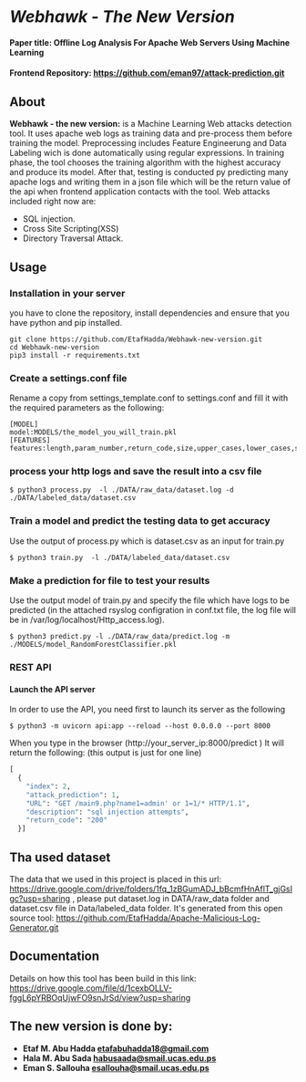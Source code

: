 
# _**Webhawk - The New Version**_
#### Paper title: Offline Log Analysis For Apache Web Servers Using Machine Learning
#### Frontend Repository: https://github.com/eman97/attack-prediction.git




## About
**Webhawk - the new  version:**  is a Machine Learning Web attacks detection tool. It uses apache web logs as training data and pre-process them before training the model. Preprocessing includes Feature Engineerung and Data Labeling wich is done automatically using regular expressions. In training phase, the tool chooses the training algorithm with the highest accuracy and produce its model. After that, testing is conducted py predicting many apache logs and writing them in a json file which will be the return value of the api when frontend application contacts with the tool. Web attacks included right now are:
- SQL injection. 
- Cross Site Scripting(XSS)
- Directory Traversal Attack.
## Usage

### Installation in  your server
you have to clone the repository, install dependencies and ensure that you have python and pip installed.
```shell
git clone https://github.com/EtafHadda/Webhawk-new-version.git
cd Webhawk-new-version
pip3 install -r requirements.txt
```



### Create a settings.conf file
Rename a copy from settings_template.conf to settings.conf and  fill it with the required parameters as the following:
```shell
[MODEL]
model:MODELS/the_model_you_will_train.pkl
[FEATURES]
features:length,param_number,return_code,size,upper_cases,lower_cases,special_chars,depth
```

### process your http logs and save the result into a csv file
```shell
$ python3 process.py  -l ./DATA/raw_data/dataset.log -d ./DATA/labeled_data/dataset.csv
```

### Train a model and predict the testing data to get accuracy
Use the output of process.py which is dataset.csv as an input for train.py
```shell
$ python3 train.py  -l ./DATA/labeled_data/dataset.csv 
```

### Make a prediction for file to test your results
Use the output model of train.py and specify the file which have logs to be predicted (in the attached rsyslog configration in conf.txt file, the log file will be in /var/log/localhost/Http_access.log).
```shell
$ python3 predict.py -l ./DATA/raw_data/predict.log -m ./MODELS/model_RandomForestClassifier.pkl
```

### REST API
#### Launch the API server
In order to use the API, you need first to launch its server as the following
```shell
$ python3 -m uvicorn api:app --reload --host 0.0.0.0 --port 8000
```

When you type in the browser (http://your_server_ip:8000/predict ) It will return the following: (this output is just for one line)
``` python
[
  {
    "index": 2,
    "attack_prediction": 1,
    "URL": "GET /main9.php?name1=admin' or 1=1/* HTTP/1.1",
    "description": "sql injection attempts",
    "return_code": "200"
  }]
  ```

## Tha used dataset
The data that we used in this project is placed in this url: https://drive.google.com/drive/folders/1fq_1zBGumADJ_bBcmfHnAflT_gjGsIgc?usp=sharing , please put dataset.log in DATA/raw_data folder and dataset.csv file in Data/labeled_data folder.
It's generated from this open source tool: https://github.com/EtafHadda/Apache-Malicious-Log-Generator.git

## Documentation
Details on how this tool has been build in this link: https://drive.google.com/file/d/1cexbOLLV-fggL6pYRBOqUjwFO9snJrSd/view?usp=sharing


## The new version is done by:
- **Etaf M. Abu Hadda etafabuhadda18@gmail.com**
- **Hala M. Abu Sada habusaada@smail.ucas.edu.ps**
- **Eman S. Sallouha esallouha@smail.ucas.edu.ps**


